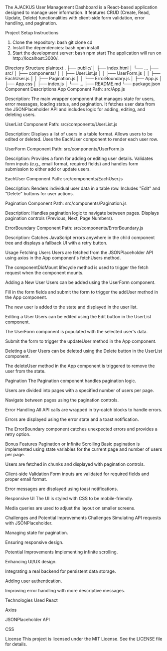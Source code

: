 The AJACKUS User Management Dashboard is a React-based application designed to manage user information. It features CRUD (Create, Read, Update, Delete) functionalities with client-side form validation, error handling, and pagination.

Project Setup Instructions
1. Clone the repository:
bash
git clone <repository-url>
cd <repository-directory>
2. Install the dependencies:
bash
npm install
3. Start the development server:
bash
npm start
The application will run on http://localhost:3000/.

Directory Structure
plaintext
.
├── public/
│   ├── index.html
│   └── ...
├── src/
│   ├── components/
│   │   ├── UserList.js
│   │   ├── UserForm.js
│   │   ├── EachUser.js
│   │   ├── Pagination.js
│   │   └── ErrorBoundary.js
│   ├── App.js
│   ├── App.css
│   ├── index.js
│   └── ...
├── README.md
└── package.json
Component Descriptions
App Component
Path: src/App.js

Description: The main wrapper component that manages state for users, error messages, loading status, and pagination. It fetches user data from the JSONPlaceholder API and includes logic for adding, editing, and deleting users.

UserList Component
Path: src/components/UserList.js

Description: Displays a list of users in a table format. Allows users to be edited or deleted. Uses the EachUser component to render each user row.

UserForm Component
Path: src/components/UserForm.js

Description: Provides a form for adding or editing user details. Validates form inputs (e.g., email format, required fields) and handles form submission to either add or update users.

EachUser Component
Path: src/components/EachUser.js

Description: Renders individual user data in a table row. Includes "Edit" and "Delete" buttons for user actions.

Pagination Component
Path: src/components/Pagination.js

Description: Handles pagination logic to navigate between pages. Displays pagination controls (Previous, Next, Page Numbers).

ErrorBoundary Component
Path: src/components/ErrorBoundary.js

Description: Catches JavaScript errors anywhere in the child component tree and displays a fallback UI with a retry button.

Usage
Fetching Users
Users are fetched from the JSONPlaceholder API using axios in the App component's fetchUsers method.

The componentDidMount lifecycle method is used to trigger the fetch request when the component mounts.

Adding a New User
Users can be added using the UserForm component.

Fill in the form fields and submit the form to trigger the addUser method in the App component.

The new user is added to the state and displayed in the user list.

Editing a User
Users can be edited using the Edit button in the UserList component.

The UserForm component is populated with the selected user's data.

Submit the form to trigger the updateUser method in the App component.

Deleting a User
Users can be deleted using the Delete button in the UserList component.

The deleteUser method in the App component is triggered to remove the user from the state.

Pagination
The Pagination component handles pagination logic.

Users are divided into pages with a specified number of users per page.

Navigate between pages using the pagination controls.

Error Handling
All API calls are wrapped in try-catch blocks to handle errors.

Errors are displayed using the error state and a toast notification.

The ErrorBoundary component catches unexpected errors and provides a retry option.

Bonus Features
Pagination or Infinite Scrolling
Basic pagination is implemented using state variables for the current page and number of users per page.

Users are fetched in chunks and displayed with pagination controls.

Client-side Validation
Form inputs are validated for required fields and proper email format.

Error messages are displayed using toast notifications.

Responsive UI
The UI is styled with CSS to be mobile-friendly.

Media queries are used to adjust the layout on smaller screens.

Challenges and Potential Improvements
Challenges
Simulating API requests with JSONPlaceholder.

Managing state for pagination.

Ensuring responsive design.

Potential Improvements
Implementing infinite scrolling.

Enhancing UI/UX design.

Integrating a real backend for persistent data storage.

Adding user authentication.

Improving error handling with more descriptive messages.

Technologies Used
React

Axios

JSONPlaceholder API

CSS

License
This project is licensed under the MIT License. See the LICENSE file for details.